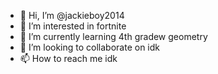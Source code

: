 - 👋 Hi, I’m @jackieboy2014
- 👀 I’m interested in fortnite
- 🌱 I’m currently learning 4th gradew geometry
- 💞️ I’m looking to collaborate on idk
- 📫 How to reach me idk

<!---
jackieboy2014/jackieboy2014 is a ✨ special ✨ repository because its `README.md` (this file) appears on your GitHub profile.
You can click the Preview link to take a look at your changes.
--->
